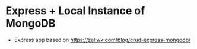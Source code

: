 # Express + Local Instance of MongoDB

- Express app based on https://zellwk.com/blog/crud-express-mongodb/
